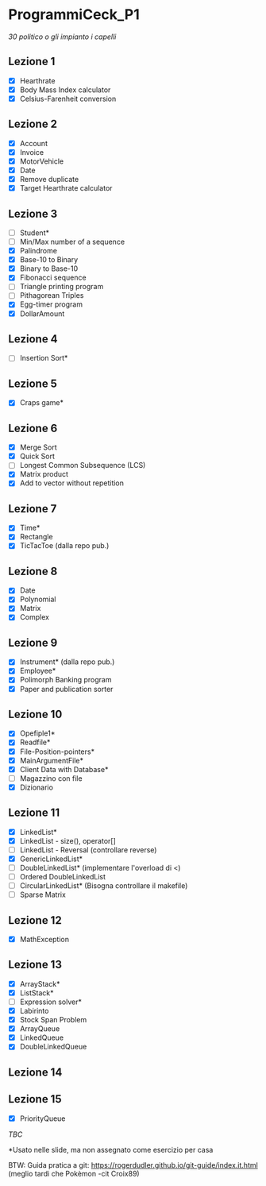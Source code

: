 # ProgrammiCeck_P1
_30 politico o gli impianto i capelli_


Lezione 1
-
 - [X] Hearthrate
 - [X] Body Mass Index calculator
 - [X] Celsius-Farenheit conversion

Lezione 2
-
 - [X] Account
 - [X] Invoice
 - [X] MotorVehicle
 - [X] Date
 - [X] Remove duplicate
 - [X] Target Hearthrate calculator

Lezione 3
-
 - [ ] Student*
 - [ ] Min/Max number of a sequence
 - [X] Palindrome
 - [X] Base-10 to Binary
 - [X] Binary to Base-10
 - [X] Fibonacci sequence
 - [ ] Triangle printing program
 - [ ] Pithagorean Triples
 - [X] Egg-timer program
 - [X] DollarAmount

Lezione 4
-
 - [ ] Insertion Sort*

Lezione 5
-
 - [X] Craps game*

Lezione 6
-
 - [X] Merge Sort
 - [X] Quick Sort
 - [ ] Longest Common Subsequence (LCS)
 - [X] Matrix product
 - [X] Add to vector without repetition

Lezione 7
-
 - [X] Time*
 - [X] Rectangle
 - [X] TicTacToe (dalla repo pub.)

Lezione 8
-
 - [X] Date
 - [X] Polynomial
 - [X] Matrix
 - [X] Complex

Lezione 9
-
 - [X] Instrument* (dalla repo pub.)
 - [X] Employee*
 - [X] Polimorph Banking program
 - [X] Paper and publication sorter

Lezione 10
-
 - [X] Opefiple1*
 - [X] Readfile*
 - [X] File-Position-pointers*
 - [X] MainArgumentFile*
 - [X] Client Data with Database*
 - [ ] Magazzino con file
 - [X] Dizionario

Lezione 11
-
- [X] LinkedList*
- [X] LinkedList - size(), operator[]
- [ ] LinkedList - Reversal (controllare reverse)
- [X] GenericLinkedList*
- [ ] DoubleLinkedList* (implementare l'overload di <)
- [ ] Ordered DoubleLinkedList
- [ ] CircularLinkedList* (Bisogna controllare il makefile)
- [ ] Sparse Matrix

Lezione 12
-
- [X] MathException

Lezione 13
-
- [X] ArrayStack*
- [X] ListStack*
- [ ] Expression solver*
- [X] Labirinto
- [X] Stock Span Problem
- [X] ArrayQueue
- [X] LinkedQueue
- [X] DoubleLinkedQueue

Lezione 14
-

 Lezione 15
-

- [X] PriorityQueue
 


 _TBC_
 

*Usato nelle slide, ma non assegnato come esercizio per casa

BTW:
Guida pratica a git: https://rogerdudler.github.io/git-guide/index.it.html (meglio tardi che Pokèmon -cit Croix89)

